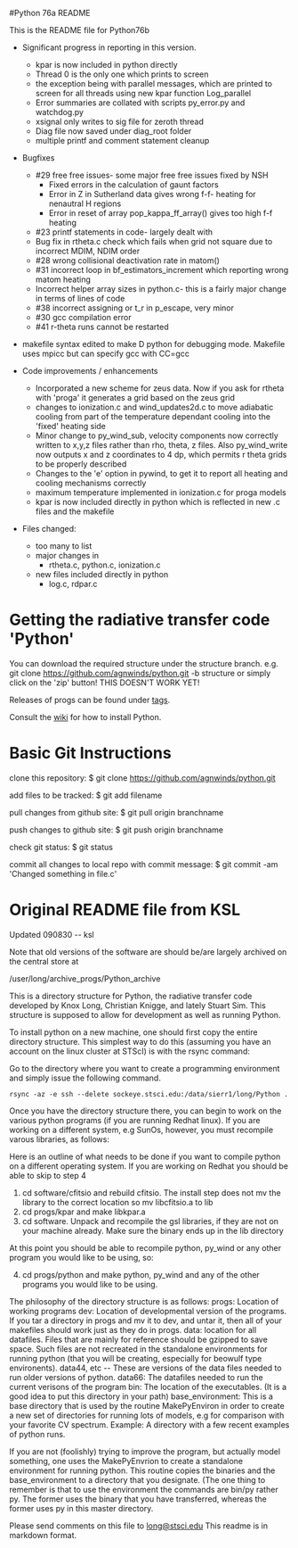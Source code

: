 
#Python 76a README 

This is the README file for Python76b

* Significant progress in reporting in this version.
	* kpar is now included in python directly
	* Thread 0 is the only one which prints to screen
	* the exception being with parallel messages, which are printed to screen for all threads using new kpar function Log_parallel
	* Error summaries are collated with scripts py_error.py and watchdog.py
	* xsignal only writes to sig file for zeroth thread
	* Diag file now saved under diag_root folder
	* multiple printf and comment statement cleanup

* Bugfixes
	* #29 free free issues- some major free free issues fixed by NSH
		* Fixed errors in the calculation of gaunt factors
		* Error in Z in Sutherland data gives wrong f-f- heating for nenautral H regions
		* Error in reset of array pop_kappa_ff_array() gives too high f-f heating
	* #23 printf statements in code- largely dealt with
	* Bug fix in rtheta.c check which fails when grid not square due to incorrect MDIM, NDIM order
	* #28 wrong collisional deactivation rate in matom()
	* #31 incorrect loop in bf_estimators_increment which reporting wrong matom heating
	* Incorrect helper array sizes in python.c- this is a fairly major change in terms of lines of code
	* #38 incorrect assigning or t_r in p_escape, very minor
	* #30 gcc compilation error
	* #41 r-theta runs cannot be restarted
	
* makefile syntax edited to make D python for debugging mode. Makefile uses mpicc but can specify gcc with CC=gcc

* Code improvements / enhancements
	* Incorporated a new scheme for zeus data. Now if you ask for rtheta with 'proga' it generates a grid based on the zeus grid
	* changes to ionization.c and wind_updates2d.c to move adiabatic cooling from part of the temperature dependant cooling into the 'fixed' heating side
	* Minor change to py_wind_sub, velocity components now correctly written to x,y,z files rather than rho, theta, z files. Also py_wind_write now outputs x and z coordinates to 4 dp, which permits r theta grids to be properly described
	* Changes to the 'e' option in pywind, to get it to report all heating and cooling mechanisms correctly
	* maximum temperature implemented in ionization.c for proga models
	* kpar is now included directly in python which is reflected in new .c files and the makefile

* Files changed:
	* too many to list
	* major changes in
		* rtheta.c, python.c, ionization.c
	* new files included directly in python
		* log.c, rdpar.c




# Getting the radiative transfer code 'Python'

You can download the required structure under the structure branch. e.g.
git clone https://github.com/agnwinds/python.git -b structure
or simply click on the 'zip' button!
THIS DOESN'T WORK YET!


Releases of progs can be found under [tags](https://github.com/agnwinds/python/tags "Wiki").

Consult the [wiki](https://github.com/agnwinds/python/wiki/_pages "Wiki") for how to install Python.




# Basic Git Instructions

clone this repository:
$ git clone https://github.com/agnwinds/python.git

add files to be tracked:
$ git add filename

pull changes from github site:
$ git pull origin branchname

push changes to github site:
$ git push origin branchname

check git status:
$ git status

commit all changes to local repo with commit message:
$ git commit -am 'Changed something in file.c'




# Original README file from KSL

Updated 090830 -- ksl

Note that old versions of the software are should be/are largely archived 
on the central store at

/user/long/archive_progs/Python_archive



This is a directory structure for Python, the radiative transfer code
developed by Knox Long, Christian Knigge, and lately Stuart Sim.  This
structure is supposed to allow for development as well as running Python.

To install python on a new machine, one should first copy the entire
directory structure.  This simplest way to do this (assuming you have
an account on the linux cluster at STScI) is with the rsync command:

Go to the directory where you want to create a programming environment
and simply issue the following command.

	rsync -az -e ssh --delete sockeye.stsci.edu:/data/sierr1/long/Python .


Once you have the directory structure there, you can begin to work on
the various python programs (if you are running Redhat linux).  If
you are working on a different system, e.g SunOs, however, you must 
recompile varous libraries, as follows:

Here is an outline of what needs to be done if you want to compile
python on a different operating system.  If you are working on Redhat
you should be able to skip to step 4

1.  cd software/cfitsio and rebuild cfitsio.  The install step does not
    mv the library to the correct location so mv libcfitsio.a to lib
2.  cd progs/kpar and make libkpar.a
3.  cd software.  Unpack and recompile the gsl libraries, if they are
    not on your machine already.  Make sure the binary ends up in the
    lib directory

At this point you should be able to recompile python, py_wind or any other
program you would like to be using, so:

4.  cd progs/python and make python, py_wind and any of the other programs
    you would like to be using.

The philosophy of the directory structure is as follows:
    progs: Location of working programs
    dev:   Location of developmental version of the programs.  If you tar
	a directory in progs and mv it to dev, and untar it, then all of
	your makefiles should work just as they do in progs.
    data: location for all datafiles.  Files that are mainly for reference
	should be gzipped to save space. Such files are not recreated in
       the standalone environments for running python (that you will be
       creating, especially for beowulf type environents).
    data44, etc -- These are versions of the data files needed to run older
	versions of python.
    data66: The datafiles needed to run the current verisons of the program
    bin: The location of the executables.  (It is a good idea to put
	this directory in your path)
    base_environment:  This is a base directory that is used by the routine
	MakePyEnviron in order to create a new set of directories for running
	lots of models, e.g for comparison with your favorite CV spectrum.
    Example:  A directory with a few recent examples of python runs.
    

If you are not (foolishly) trying to improve the program, but actually model
something, one uses the MakePyEnvrion to create a standalone environment
for running python.  This routine copies the binaries and the base_environment
to a directory that you designate.  (The one thing to remember is that to
use the environment the commands are bin/py rather py.  The former uses
the binary that you have transferred, whereas the former uses py in this
master directory.


Please send comments on this file to long@stsci.edu
This readme is in markdown format.
